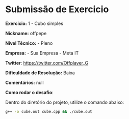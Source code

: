 # Submissão de Exercicio

**Exercicio:** 1 - Cubo simples

**Nickname:** offpepe

**Nível Técnico:** - Pleno

**Empresa:** - Sua Empresa - Meta IT

**Twitter**: https://twitter.com/Offplayer_G

**Dificuldade de Resolução:** Baixa

**Comentários:** null

**Como rodar o desafio**: 

Dentro do diretório do projeto, utilize o comando abaixo: 
```bash
g++ -o cube.out cube.cpp && ./cube.out
```